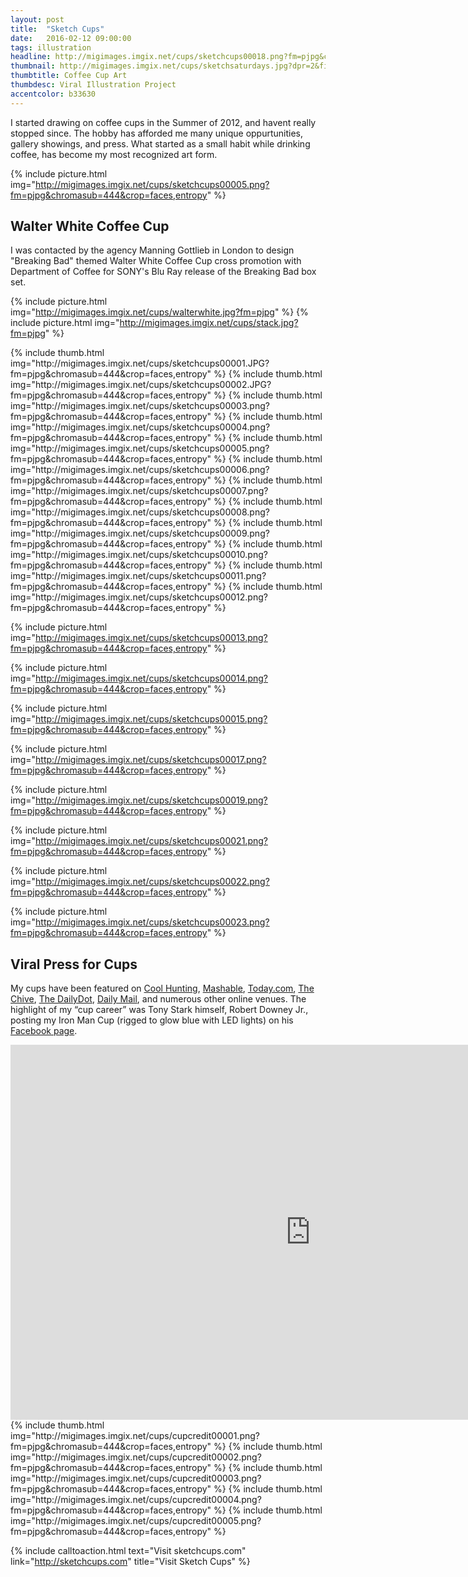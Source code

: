 ```yaml
---
layout: post
title:  "Sketch Cups"
date:   2016-02-12 09:00:00
tags: illustration
headline: http://migimages.imgix.net/cups/sketchcups00018.png?fm=pjpg&chromasub=444&fit=crop&crop=faces,entropy&rect=0,0,.9999,.97&q=45
thumbnail: http://migimages.imgix.net/cups/sketchsaturdays.jpg?dpr=2&fit=crop&fm=pjpg&h=320&w=320&bri=5&con=5&chromasub=444&pad=8&bg=fff
thumbtitle: Coffee Cup Art
thumbdesc: Viral Illustration Project
accentcolor: b33630
---
```


<section>

<p>I started drawing on coffee cups in the Summer of 2012, and havent really stopped since. The hobby has afforded me many unique oppurtunities, gallery showings, and press. What started as a small habit while drinking coffee, has become my most recognized art form.</p>
</section>

{% include picture.html img="http://migimages.imgix.net/cups/sketchcups00005.png?fm=pjpg&chromasub=444&crop=faces,entropy" %}

<section>
<h2>Walter White Coffee Cup</h2>
<p>I was contacted by the agency Manning Gottlieb in London to design "Breaking Bad" themed Walter White Coffee Cup cross promotion with Department of Coffee for SONY's Blu Ray release of the Breaking Bad box set.</p>
</section>



{% include picture.html img="http://migimages.imgix.net/cups/walterwhite.jpg?fm=pjpg"  %}
{% include picture.html img="http://migimages.imgix.net/cups/stack.jpg?fm=pjpg"  %}

<section class="thumblist">
{% include thumb.html img="http://migimages.imgix.net/cups/sketchcups00001.JPG?fm=pjpg&chromasub=444&crop=faces,entropy" %}
{% include thumb.html img="http://migimages.imgix.net/cups/sketchcups00002.JPG?fm=pjpg&chromasub=444&crop=faces,entropy" %}
{% include thumb.html img="http://migimages.imgix.net/cups/sketchcups00003.png?fm=pjpg&chromasub=444&crop=faces,entropy" %}
{% include thumb.html img="http://migimages.imgix.net/cups/sketchcups00004.png?fm=pjpg&chromasub=444&crop=faces,entropy" %}
{% include thumb.html img="http://migimages.imgix.net/cups/sketchcups00005.png?fm=pjpg&chromasub=444&crop=faces,entropy" %}
{% include thumb.html img="http://migimages.imgix.net/cups/sketchcups00006.png?fm=pjpg&chromasub=444&crop=faces,entropy" %}
{% include thumb.html img="http://migimages.imgix.net/cups/sketchcups00007.png?fm=pjpg&chromasub=444&crop=faces,entropy" %}
{% include thumb.html img="http://migimages.imgix.net/cups/sketchcups00008.png?fm=pjpg&chromasub=444&crop=faces,entropy" %}
{% include thumb.html img="http://migimages.imgix.net/cups/sketchcups00009.png?fm=pjpg&chromasub=444&crop=faces,entropy" %}
{% include thumb.html img="http://migimages.imgix.net/cups/sketchcups00010.png?fm=pjpg&chromasub=444&crop=faces,entropy" %}
{% include thumb.html img="http://migimages.imgix.net/cups/sketchcups00011.png?fm=pjpg&chromasub=444&crop=faces,entropy" %}
{% include thumb.html img="http://migimages.imgix.net/cups/sketchcups00012.png?fm=pjpg&chromasub=444&crop=faces,entropy" %}
</section>

{% include picture.html img="http://migimages.imgix.net/cups/sketchcups00013.png?fm=pjpg&chromasub=444&crop=faces,entropy" %}

{% include picture.html img="http://migimages.imgix.net/cups/sketchcups00014.png?fm=pjpg&chromasub=444&crop=faces,entropy" %}


{% include picture.html img="http://migimages.imgix.net/cups/sketchcups00015.png?fm=pjpg&chromasub=444&crop=faces,entropy" %}

{% include picture.html img="http://migimages.imgix.net/cups/sketchcups00017.png?fm=pjpg&chromasub=444&crop=faces,entropy" %}


{% include picture.html img="http://migimages.imgix.net/cups/sketchcups00019.png?fm=pjpg&chromasub=444&crop=faces,entropy" %}

{% include picture.html img="http://migimages.imgix.net/cups/sketchcups00021.png?fm=pjpg&chromasub=444&crop=faces,entropy" %}

{% include picture.html img="http://migimages.imgix.net/cups/sketchcups00022.png?fm=pjpg&chromasub=444&crop=faces,entropy" %}
	

{% include picture.html img="http://migimages.imgix.net/cups/sketchcups00023.png?fm=pjpg&chromasub=444&crop=faces,entropy" %}

<section>
	<h2>Viral Press for Cups</h2>
<p class="">My cups have been featured on <a href="http://www.coolhunting.com/design/miguel-cardona-coffee-cups-charity.php" target="_blank">Cool Hunting</a>, <a href="http://mashable.com/2014/01/24/coffee-cup-art/" target="_blank">Mashable</a>, <a href="http://www.today.com/food/meet-guy-who-makes-intricate-coffee-cup-art-good-cause-2D11988972" target="_blank">Today.com</a>, <a href="http://thechive.com/2014/01/23/impressive-coffee-cup-art-now-sold-for-charity-20-photos/" target="_blank">The Chive</a>, <a href="http://www.dailydot.com/lifestyle/miguel-cardona-designer-art-coffee-cups/" target="_blank">The DailyDot</a>, <a href="http://www.dailymail.co.uk/news/article-2568547/Its-Walter-White-Americano-Graphic-designer-turns-takeaway-coffee-cups-caricatures-including-Breaking-Bad-anti-hero.html" target="_blank">Daily Mail</a>, and numerous other online venues. The highlight of my “cup career” was Tony Stark himself, Robert Downey Jr., posting my Iron Man Cup (rigged to glow blue with LED lights) on his <a href="https://www.facebook.com/photo.php?fbid=281704421998030" target="_blank">Facebook page</a>. </p>
</section>

<div class="video-container">
	<iframe width="960" height="600" src="http://www.youtube.com/embed/_S2s-XfDvx8?rel=0&showinfo=0" frameborder="0" allowfullscreen class="youtube"></iframe>
</div>

<section class="thumblist">
	{% include thumb.html img="http://migimages.imgix.net/cups/cupcredit00001.png?fm=pjpg&chromasub=444&crop=faces,entropy" %}
	{% include thumb.html img="http://migimages.imgix.net/cups/cupcredit00002.png?fm=pjpg&chromasub=444&crop=faces,entropy" %}
	{% include thumb.html img="http://migimages.imgix.net/cups/cupcredit00003.png?fm=pjpg&chromasub=444&crop=faces,entropy" %}
	{% include thumb.html img="http://migimages.imgix.net/cups/cupcredit00004.png?fm=pjpg&chromasub=444&crop=faces,entropy" %}
	{% include thumb.html img="http://migimages.imgix.net/cups/cupcredit00005.png?fm=pjpg&chromasub=444&crop=faces,entropy" %}
</section>

{% include calltoaction.html text="Visit sketchcups.com" link="http://sketchcups.com" title="Visit Sketch Cups" %}
